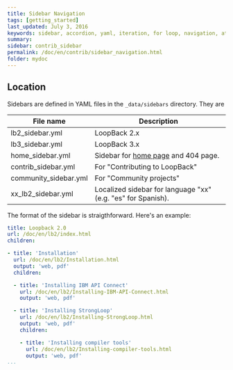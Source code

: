 ```yaml
---
title: Sidebar Navigation
tags: [getting_started]
last_updated: July 3, 2016
keywords: sidebar, accordion, yaml, iteration, for loop, navigation, attributes, conditional filtering
summary:
sidebar: contrib_sidebar
permalink: /doc/en/contrib/sidebar_navigation.html
folder: mydoc
---
```


## Location

Sidebars are defined in YAML files in the `_data/sidebars` directory.  They are

|File name| Description|
|-------|---------|
| lb2_sidebar.yml | LoopBack 2.x |
| lb3_sidebar.yml | LoopBack 3.x |
| home_sidebar.yml | Sidebar for [home page](http://loopback.io/doc/index.html) and 404 page. |
| contrib_sidebar.yml | For "Contributing to LoopBack" |
| community_sidebar.yml | For "Community projects" |
| xx_lb2_sidebar.yml | Localized sidebar for language "xx" (e.g. "es" for Spanish).

The format of the sidebar is straigthforward. Here's an example:

```yaml
title: Loopback 2.0
url: /doc/en/lb2/index.html
children:

- title: 'Installation'
  url: /doc/en/lb2/Installation.html
  output: 'web, pdf'
  children:

  - title: 'Installing IBM API Connect'
    url: /doc/en/lb2/Installing-IBM-API-Connect.html
    output: 'web, pdf'

  - title: 'Installing StrongLoop'
    url: /doc/en/lb2/Installing-StrongLoop.html
    output: 'web, pdf'
    children:

    - title: 'Installing compiler tools'
      url: /doc/en/lb2/Installing-compiler-tools.html
      output: 'web, pdf'
...
```
